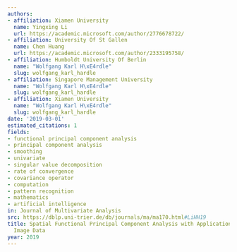 ```yaml
---
authors:
- affiliation: Xiamen University
  name: Yingxing Li
  url: https://academic.microsoft.com/author/2776678722/
- affiliation: University Of St Gallen
  name: Chen Huang
  url: https://academic.microsoft.com/author/2333195758/
- affiliation: Humboldt University Of Berlin
  name: "Wolfgang Karl H\xE4rdle"
  slug: wolfgang_karl_hardle
- affiliation: Singapore Management University
  name: "Wolfgang Karl H\xE4rdle"
  slug: wolfgang_karl_hardle
- affiliation: Xiamen University
  name: "Wolfgang Karl H\xE4rdle"
  slug: wolfgang_karl_hardle
date: '2019-03-01'
estimated_citations: 1
fields:
- functional principal component analysis
- principal component analysis
- smoothing
- univariate
- singular value decomposition
- rate of convergence
- covariance operator
- computation
- pattern recognition
- mathematics
- artificial intelligence
in: Journal of Multivariate Analysis
src: https://dblp.uni-trier.de/db/journals/ma/ma170.html#LiHH19
title: Spatial Functional Principal Component Analysis with Applications to Brain
  Image Data
year: 2019
---
```

